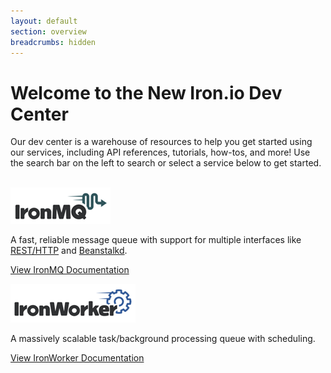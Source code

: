 ```yaml
---
layout: default
section: overview
breadcrumbs: hidden
---
```


# Welcome to the New Iron.io Dev Center

Our dev center is a warehouse of resources to help you get started using our services, including API references, tutorials, how-tos, and more! Use the search
bar on the left to search or select a service below to get started.<br /><br />



[![IronMQ](/images/logo_mq.png "IronMQ")](/mq)

A fast, reliable message queue with support for multiple interfaces like [REST/HTTP](/mq/reference/api) and [Beanstalkd](/mq/code/beanstalkd).

<a href="/mq" class="next_item">View IronMQ Documentation</a>
<br clear="all" />


[![IronWorker](/images/logo_worker.png "IronWorker")](/worker)

A massively scalable task/background processing queue with scheduling.


<a href="/worker" class="next_item">View IronWorker Documentation</a>
<br clear="all" />

<br />
